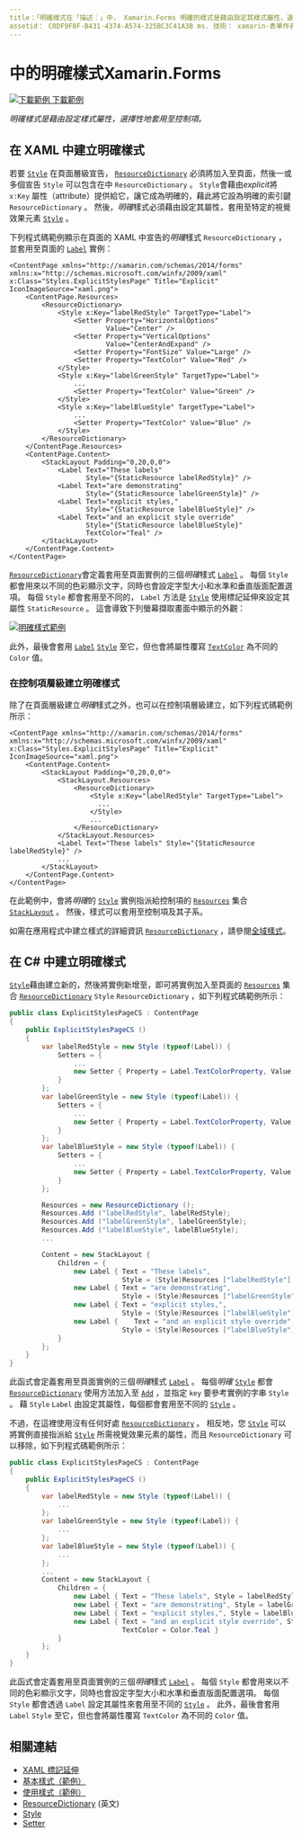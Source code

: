 ```yaml
---
title：「明確樣式在「描述：」中， Xamarin.Forms 明確的樣式是藉由設定其樣式屬性，選擇性地套用至控制項。 本文說明如何在應用程式中使用明確樣式 Xamarin.Forms 。」
assetid： C0DF9F8F-B431-4374-A574-325BC3C41A3B ms. 技術： xamarin-表單作者： davidbritch ms. author： dabritch ms. 日期：02/17/2016 否-loc： [ Xamarin.Forms ， Xamarin.Essentials ]
---
```


# <a name="explicit-styles-in-xamarinforms"></a>中的明確樣式Xamarin.Forms

[![下載範例 ](~/media/shared/download.png) 下載範例](https://docs.microsoft.com/samples/xamarin/xamarin-forms-samples/userinterface-styles-basicstyles)

_明確樣式是藉由設定樣式屬性，選擇性地套用至控制項。_

## <a name="create-an-explicit-style-in-xaml"></a>在 XAML 中建立明確樣式

若要 [`Style`](xref:Xamarin.Forms.Style) 在頁面層級宣告， [`ResourceDictionary`](xref:Xamarin.Forms.ResourceDictionary) 必須將加入至頁面，然後一或多個宣告 `Style` 可以包含在中 `ResourceDictionary` 。 `Style`會藉由*explicit*將 `x:Key` 屬性（attribute）提供給它，讓它成為明確的，藉此將它設為明確的索引鍵 `ResourceDictionary` 。 然後，*明確*樣式必須藉由設定其屬性，套用至特定的視覺效果元素 [`Style`](xref:Xamarin.Forms.NavigableElement.Style) 。

下列程式碼範例顯示在頁面的 XAML 中宣告的*明確*樣式 `ResourceDictionary` ，並套用至頁面的 [`Label`](xref:Xamarin.Forms.Label) 實例：

```xaml
<ContentPage xmlns="http://xamarin.com/schemas/2014/forms" xmlns:x="http://schemas.microsoft.com/winfx/2009/xaml" x:Class="Styles.ExplicitStylesPage" Title="Explicit" IconImageSource="xaml.png">
    <ContentPage.Resources>
        <ResourceDictionary>
            <Style x:Key="labelRedStyle" TargetType="Label">
                <Setter Property="HorizontalOptions"
                        Value="Center" />
                <Setter Property="VerticalOptions"
                        Value="CenterAndExpand" />
                <Setter Property="FontSize" Value="Large" />
                <Setter Property="TextColor" Value="Red" />
            </Style>
            <Style x:Key="labelGreenStyle" TargetType="Label">
                ...
                <Setter Property="TextColor" Value="Green" />
            </Style>
            <Style x:Key="labelBlueStyle" TargetType="Label">
                ...
                <Setter Property="TextColor" Value="Blue" />
            </Style>
        </ResourceDictionary>
    </ContentPage.Resources>
    <ContentPage.Content>
        <StackLayout Padding="0,20,0,0">
            <Label Text="These labels"
                   Style="{StaticResource labelRedStyle}" />
            <Label Text="are demonstrating"
                   Style="{StaticResource labelGreenStyle}" />
            <Label Text="explicit styles,"
                   Style="{StaticResource labelBlueStyle}" />
            <Label Text="and an explicit style override"
                   Style="{StaticResource labelBlueStyle}"
                   TextColor="Teal" />
        </StackLayout>
    </ContentPage.Content>
</ContentPage>
```

[`ResourceDictionary`](xref:Xamarin.Forms.ResourceDictionary)會定義套用至頁面實例的三個*明確*樣式 [`Label`](xref:Xamarin.Forms.Label) 。 每個 `Style` 都會用來以不同的色彩顯示文字，同時也會設定字型大小和水準和垂直版面配置選項。 每個 `Style` 都會套用至不同的， `Label` 方法是 [`Style`](xref:Xamarin.Forms.NavigableElement.Style) 使用標記延伸來設定其屬性 `StaticResource` 。 這會導致下列螢幕擷取畫面中顯示的外觀：

[![明確樣式範例](explicit-images/explicit-styles.png)](explicit-images/explicit-styles-large.png#lightbox)

此外，最後會套用 [`Label`](xref:Xamarin.Forms.Label) [`Style`](xref:Xamarin.Forms.Style) 至它，但也會將屬性覆寫 [`TextColor`](xref:Xamarin.Forms.Label.TextColor) 為不同的 `Color` 值。

### <a name="create-an-explicit-style-at-the-control-level"></a>在控制項層級建立明確樣式

除了在頁面層級建立*明確*樣式之外，也可以在控制項層級建立，如下列程式碼範例所示：

```xaml
<ContentPage xmlns="http://xamarin.com/schemas/2014/forms" xmlns:x="http://schemas.microsoft.com/winfx/2009/xaml" x:Class="Styles.ExplicitStylesPage" Title="Explicit" IconImageSource="xaml.png">
    <ContentPage.Content>
        <StackLayout Padding="0,20,0,0">
            <StackLayout.Resources>
                <ResourceDictionary>
                    <Style x:Key="labelRedStyle" TargetType="Label">
                      ...
                    </Style>
                    ...
                </ResourceDictionary>
            </StackLayout.Resources>
            <Label Text="These labels" Style="{StaticResource labelRedStyle}" />
            ...
        </StackLayout>
    </ContentPage.Content>
</ContentPage>
```

在此範例中，會將*明確*的 [`Style`](xref:Xamarin.Forms.Style) 實例指派給控制項的 [`Resources`](xref:Xamarin.Forms.VisualElement.Resources) 集合 [`StackLayout`](xref:Xamarin.Forms.StackLayout) 。 然後，樣式可以套用至控制項及其子系。

如需在應用程式中建立樣式的詳細資訊 [`ResourceDictionary`](xref:Xamarin.Forms.ResourceDictionary) ，請參閱[全域樣式](~/xamarin-forms/user-interface/styles/application.md)。

## <a name="create-an-explicit-style-in-c35"></a>在 C&#35; 中建立明確樣式

[`Style`](xref:Xamarin.Forms.Style)藉由建立新的，然後將實例新增至，即可將實例加入至頁面的 [`Resources`](xref:Xamarin.Forms.VisualElement.Resources) 集合 [`ResourceDictionary`](xref:Xamarin.Forms.ResourceDictionary) `Style` `ResourceDictionary` ，如下列程式碼範例所示：

```csharp
public class ExplicitStylesPageCS : ContentPage
{
    public ExplicitStylesPageCS ()
    {
        var labelRedStyle = new Style (typeof(Label)) {
            Setters = {
                ...
                new Setter { Property = Label.TextColorProperty, Value = Color.Red    }
            }
        };
        var labelGreenStyle = new Style (typeof(Label)) {
            Setters = {
                ...
                new Setter { Property = Label.TextColorProperty, Value = Color.Green }
            }
        };
        var labelBlueStyle = new Style (typeof(Label)) {
            Setters = {
                ...
                new Setter { Property = Label.TextColorProperty, Value = Color.Blue }
            }
        };

        Resources = new ResourceDictionary ();
        Resources.Add ("labelRedStyle", labelRedStyle);
        Resources.Add ("labelGreenStyle", labelGreenStyle);
        Resources.Add ("labelBlueStyle", labelBlueStyle);
        ...

        Content = new StackLayout {
            Children = {
                new Label { Text = "These labels",
                            Style = (Style)Resources ["labelRedStyle"] },
                new Label { Text = "are demonstrating",
                            Style = (Style)Resources ["labelGreenStyle"] },
                new Label { Text = "explicit styles,",
                            Style = (Style)Resources ["labelBlueStyle"] },
                new Label {    Text = "and an explicit style override",
                            Style = (Style)Resources ["labelBlueStyle"], TextColor = Color.Teal }
            }
        };
    }
}
```

此函式會定義套用至頁面實例的三個*明確*樣式 [`Label`](xref:Xamarin.Forms.Label) 。 每個*明確* [`Style`](xref:Xamarin.Forms.Style) 都會 [`ResourceDictionary`](xref:Xamarin.Forms.ResourceDictionary) 使用方法加入至 [`Add`](xref:Xamarin.Forms.ResourceDictionary.Add(System.String,System.Object)) ，並指定 `key` 要參考實例的字串 `Style` 。 藉 `Style` `Label` 由設定其屬性，每個都會套用至不同的 [`Style`](xref:Xamarin.Forms.NavigableElement.Style) 。

不過，在這裡使用沒有任何好處 [`ResourceDictionary`](xref:Xamarin.Forms.ResourceDictionary) 。 相反地，您 [`Style`](xref:Xamarin.Forms.Style) 可以將實例直接指派給 [`Style`](xref:Xamarin.Forms.NavigableElement.Style) 所需視覺效果元素的屬性，而且 `ResourceDictionary` 可以移除，如下列程式碼範例所示：

```csharp
public class ExplicitStylesPageCS : ContentPage
{
    public ExplicitStylesPageCS ()
    {
        var labelRedStyle = new Style (typeof(Label)) {
            ...
        };
        var labelGreenStyle = new Style (typeof(Label)) {
            ...
        };
        var labelBlueStyle = new Style (typeof(Label)) {
            ...
        };
        ...
        Content = new StackLayout {
            Children = {
                new Label { Text = "These labels", Style = labelRedStyle },
                new Label { Text = "are demonstrating", Style = labelGreenStyle },
                new Label { Text = "explicit styles,", Style = labelBlueStyle },
                new Label { Text = "and an explicit style override", Style = labelBlueStyle,
                            TextColor = Color.Teal }
            }
        };
    }
}
```

此函式會定義套用至頁面實例的三個*明確*樣式 [`Label`](xref:Xamarin.Forms.Label) 。 每個 `Style` 都會用來以不同的色彩顯示文字，同時也會設定字型大小和水準和垂直版面配置選項。 每個 `Style` 都會透過 `Label` 設定其屬性來套用至不同的 [`Style`](xref:Xamarin.Forms.NavigableElement.Style) 。 此外，最後會套用 `Label` `Style` 至它，但也會將屬性覆寫 `TextColor` 為不同的 `Color` 值。

## <a name="related-links"></a>相關連結

- [XAML 標記延伸](~/xamarin-forms/xaml/xaml-basics/xaml-markup-extensions.md)
- [基本樣式（範例）](https://docs.microsoft.com/samples/xamarin/xamarin-forms-samples/userinterface-styles-basicstyles)
- [使用樣式（範例）](https://docs.microsoft.com/samples/xamarin/xamarin-forms-samples/workingwithstyles)
- [ResourceDictionary](xref:Xamarin.Forms.ResourceDictionary) \(英文\)
- [Style](xref:Xamarin.Forms.Style)
- [Setter](xref:Xamarin.Forms.Setter)
